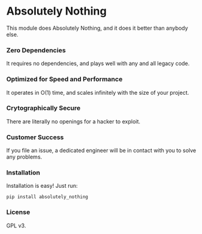 # Absolutely Nothing
This module does Absolutely Nothing, and it does it better than anybody else.

### Zero Dependencies
It requires no dependencies, and plays well with any and all legacy code.

### Optimized for Speed and Performance
It operates in O(1) time, and scales infinitely with the size of your project.

### Crytographically Secure
There are literally no openings for a hacker to exploit. 

### Customer Success
If you file an issue, a dedicated engineer will be in contact with you to
solve any problems.

### Installation
Installation is easy! Just run:

``pip install absolutely_nothing``

### License
GPL v3.
